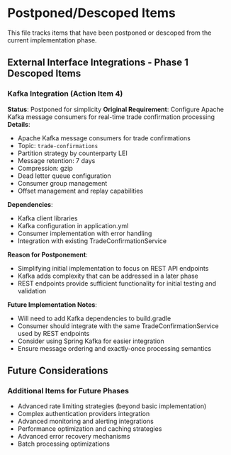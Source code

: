 # Postponed/Descoped Items

This file tracks items that have been postponed or descoped from the current implementation phase.

## External Interface Integrations - Phase 1 Descoped Items

### Kafka Integration (Action Item 4)
**Status**: Postponed for simplicity
**Original Requirement**: Configure Apache Kafka message consumers for real-time trade confirmation processing
**Details**:
- Apache Kafka message consumers for trade confirmations
- Topic: `trade-confirmations`
- Partition strategy by counterparty LEI
- Message retention: 7 days
- Compression: gzip
- Dead letter queue configuration
- Consumer group management
- Offset management and replay capabilities

**Dependencies**:
- Kafka client libraries
- Kafka configuration in application.yml
- Consumer implementation with error handling
- Integration with existing TradeConfirmationService

**Reason for Postponement**: 
- Simplifying initial implementation to focus on REST API endpoints
- Kafka adds complexity that can be addressed in a later phase
- REST endpoints provide sufficient functionality for initial testing and validation

**Future Implementation Notes**:
- Will need to add Kafka dependencies to build.gradle
- Consumer should integrate with the same TradeConfirmationService used by REST endpoints
- Consider using Spring Kafka for easier integration
- Ensure message ordering and exactly-once processing semantics

## Future Considerations

### Additional Items for Future Phases
- Advanced rate limiting strategies (beyond basic implementation)
- Complex authentication providers integration
- Advanced monitoring and alerting integrations
- Performance optimization and caching strategies
- Advanced error recovery mechanisms
- Batch processing optimizations
